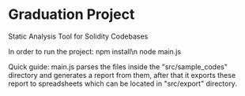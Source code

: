 # Graduation Project
Static Analysis Tool for Solidity Codebases

In order to run the project:
npm install\n
node main.js

Quick guide:
main.js parses the files inside the "src/sample_codes" directory and generates a report from them, after that it exports these report to spreadsheets which can
be located in "src/export" directory.
